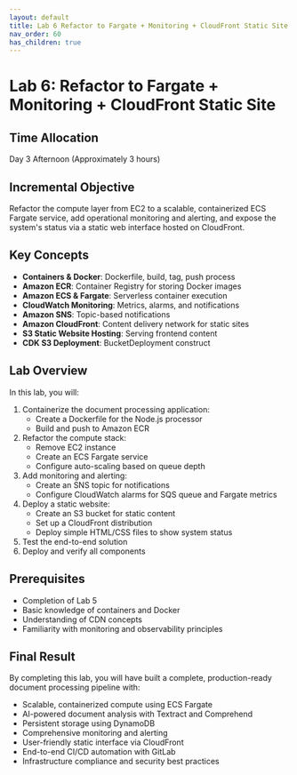 ```yaml
---
layout: default
title: Lab 6 Refactor to Fargate + Monitoring + CloudFront Static Site
nav_order: 60
has_children: true
---
```


# Lab 6: Refactor to Fargate + Monitoring + CloudFront Static Site

## Time Allocation
Day 3 Afternoon (Approximately 3 hours)

## Incremental Objective
Refactor the compute layer from EC2 to a scalable, containerized ECS Fargate service, add operational monitoring and alerting, and expose the system's status via a static web interface hosted on CloudFront.

## Key Concepts

- **Containers & Docker**: Dockerfile, build, tag, push process
- **Amazon ECR**: Container Registry for storing Docker images
- **Amazon ECS & Fargate**: Serverless container execution
- **CloudWatch Monitoring**: Metrics, alarms, and notifications
- **Amazon SNS**: Topic-based notifications
- **Amazon CloudFront**: Content delivery network for static sites
- **S3 Static Website Hosting**: Serving frontend content
- **CDK S3 Deployment**: BucketDeployment construct

## Lab Overview

In this lab, you will:

1. Containerize the document processing application:
   - Create a Dockerfile for the Node.js processor
   - Build and push to Amazon ECR
2. Refactor the compute stack:
   - Remove EC2 instance
   - Create an ECS Fargate service
   - Configure auto-scaling based on queue depth
3. Add monitoring and alerting:
   - Create an SNS topic for notifications
   - Configure CloudWatch alarms for SQS queue and Fargate metrics
4. Deploy a static website:
   - Create an S3 bucket for static content
   - Set up a CloudFront distribution
   - Deploy simple HTML/CSS files to show system status
5. Test the end-to-end solution
6. Deploy and verify all components

## Prerequisites

- Completion of Lab 5
- Basic knowledge of containers and Docker
- Understanding of CDN concepts
- Familiarity with monitoring and observability principles

## Final Result

By completing this lab, you will have built a complete, production-ready document processing pipeline with:

- Scalable, containerized compute using ECS Fargate
- AI-powered document analysis with Textract and Comprehend
- Persistent storage using DynamoDB
- Comprehensive monitoring and alerting
- User-friendly static interface via CloudFront
- End-to-end CI/CD automation with GitLab
- Infrastructure compliance and security best practices